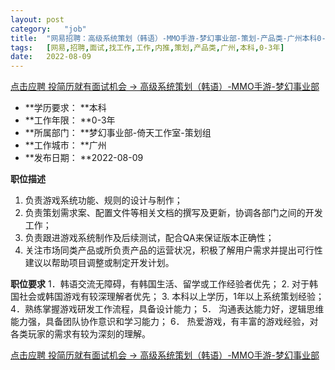 ```yaml
---
layout:	post
category:	"job"
title:	"网易招聘：高级系统策划（韩语）-MMO手游-梦幻事业部-策划-产品类-广州本科0-3年"
tags:	[网易,招聘,面试,找工作,工作,内推,策划,产品类,广州,本科,0-3年]
date:	2022-08-09
---
```


[点击应聘 投简历就有面试机会 -> 高级系统策划（韩语）-MMO手游-梦幻事业部](http://mobile.bole.netease.com/bole/boleDetail?id=39304&employeeId=346f03c3cda5f04c&key=all)



- **学历要求： **本科
- **工作年限： **0-3年
- **所属部门： **梦幻事业部-倚天工作室-策划组
- **工作城市： **广州
- **发布日期： **2022-08-09



**职位描述**
1. 负责游戏系统功能、规则的设计与制作；
2. 负责策划需求案、配置文件等相关文档的撰写及更新，协调各部门之间的开发工作；
3. 负责跟进游戏系统制作及后续测试，配合QA来保证版本正确性；
4. 关注市场同类产品或所负责产品的运营状况，积极了解用户需求并提出可行性建议以帮助项目调整或制定开发计划。



**职位要求**
1．韩语交流无障碍，有韩国生活、留学或工作经验者优先；
2.   对于韩国社会或韩国游戏有较深理解者优先；
3.  本科以上学历，1年以上系统策划经验；
4．熟练掌握游戏研发工作流程，具备设计能力；
5． 沟通表达能力好，逻辑思维能力强，具备团队协作意识和学习能力；
6． 热爱游戏，有丰富的游戏经验，对各类玩家的需求有较为深刻的理解。



[点击应聘 投简历就有面试机会 -> 高级系统策划（韩语）-MMO手游-梦幻事业部](http://mobile.bole.netease.com/bole/boleDetail?id=39304&employeeId=346f03c3cda5f04c&key=all)